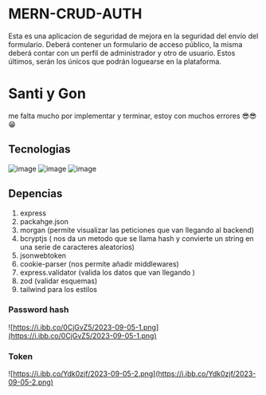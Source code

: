 # MERN-CRUD-AUTH
Esta es una aplicacion de seguridad de mejora en la seguridad del envío del formulario. Deberá contener un formulario de acceso público, la misma deberá contar con un perfil de administrador y otro de usuario. Estos últimos, serán los únicos que podrán loguearse en la plataforma. 

# Santi y Gon
me falta mucho por implementar y terminar, estoy con muchos errores 😎😎😁

## Tecnologias
![image](https://github.com/Erikalinares/MERN-CRUD-AUTH/assets/129747309/5d6a70b4-1cd4-4137-872d-a272a0b6c4c5) ![image](https://github.com/Erikalinares/MERN-CRUD-AUTH/assets/129747309/2904c118-9c2c-4257-9b8c-77142ef36225)   ![image](https://github.com/Erikalinares/MERN-CRUD-AUTH/assets/129747309/dddec072-222c-4439-8033-ddc55932af35)



  
## Depencias 

1. express
2. packahge.json
3. morgan (permite visualizar las peticiones que van llegando al backend)
4. bcryptjs ( nos da un metodo que se llama hash y convierte un string en una serie de caracteres aleatorios)
5. jsonwebtoken 
6. cookie-parser (nos permite añadir middlewares)
7. express.validator (valida los datos que van llegando )
8. zod (validar esquemas)
9. tailwind para los estilos



### Password hash    
![https://i.ibb.co/0CjGvZ5/2023-09-05-1.png](https://i.ibb.co/0CjGvZ5/2023-09-05-1.png)

### Token
![https://i.ibb.co/Ydk0zjf/2023-09-05-2.png](https://i.ibb.co/Ydk0zjf/2023-09-05-2.png)


   


